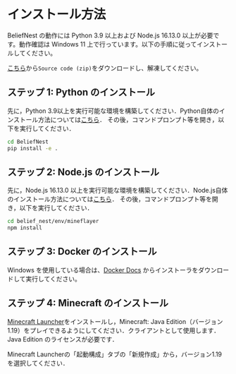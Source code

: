 # インストール方法

BeliefNest の動作には Python 3.9 以上および Node.js 16.13.0 以上が必要です。動作確認は Windows 11 上で行っています。以下の手順に従ってインストールしてください。

[こちら](https://github.com/sagara-r/BeliefNest/releases)から`Source code (zip)`をダウンロードし、解凍してください。

## ステップ 1: Python のインストール
先に，Python 3.9以上を実行可能な環境を構築してください．Python自体のインストール方法については[こちら](https://www.python.jp/install/windows/install.html)．
その後，コマンドプロンプト等を開き，以下を実行してください．

```bash
cd BeliefNest
pip install -e .
```

## ステップ 2: Node.js のインストール
先に，Node.js 16.13.0 以上を実行可能な環境を構築してください．Node.js自体のインストール方法については[こちら](https://nodejs.org/ja/download)．
その後，コマンドプロンプト等を開き，以下を実行してください．
```bash
cd belief_nest/env/mineflayer
npm install
```

## ステップ 3: Docker のインストール
Windows を使用している場合は、[Docker Docs](https://docs.docker.com/desktop/setup/install/windows-install/) からインストーラをダウンロードして実行してください。

## ステップ 4: Minecraft のインストール

[Minecraft Launcher](https://www.minecraft.net/)をインストールし，Minecraft: Java Edition（バージョン1.19）をプレイできるようにしてください．クライアントとして使用します．Java Edition のライセンスが必要です．

Minecraft Launcherの「起動構成」タブの「新規作成」から，バージョン1.19 を選択してください．
